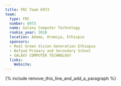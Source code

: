 ```yaml
---
title: FRC Team 6973
team:
  type: FRC
  number: 6973
  name: Galaxy Computer Technology
  rookie_year: 2018
  location: Adama, Oromiya, Ethiopia
  sponsors:
  - Real Green Vision Generation Ethiopia
  - Nafyad Primary and Secondary School
  - GALAXY COMPUTER TECHNOLOGY
  links:
    Website:
---
```


{% include remove_this_line_and_add_a_paragraph %}